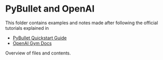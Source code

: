 # PyBullet and OpenAI

This folder contains examples and notes made after following the official tutorials explained in
- [PyBullet Quickstart Guide](https://docs.google.com/document/d/10sXEhzFRSnvFcl3XxNGhnD4N2SedqwdAvK3dsihxVUA/edit)
- [OpenAI Gym Docs](https://gym.openai.com/docs/)

Overview of files and contents.